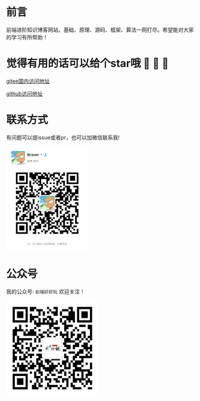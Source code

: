 # 前言

前端进阶知识博客网站，基础、原理、源码、框架、算法一网打尽。希望能对大家的学习有所帮助！

# 觉得有用的话可以给个star哦 🙏 🙏 🙏

[gitee国内访问地址](https://junyi-chen.gitee.io/article/)

[github访问地址](https://chen-junyi.github.io/article/)

# 联系方式

有问题可以提issue或者pr，也可以加微信联系我!

 <img src="./images/wechat.jpg" width = "220" height = "280" alt="联系方式" />

# 公众号

我的公众号: `前端好好玩` 欢迎关注！

 <img src="./images/qrcode.jpg" width = "248" height = "258" alt="前端好好玩" />
